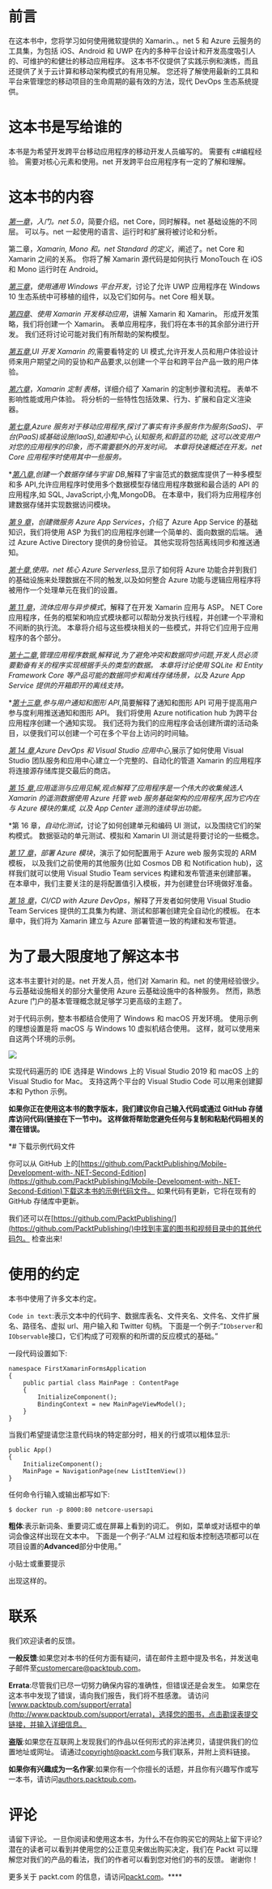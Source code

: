 # 前言

在这本书中，您将学习如何使用微软提供的 Xamarin、。net 5 和 Azure 云服务的工具集，为包括 iOS、Android 和 UWP 在内的多种平台设计和开发高度吸引人的、可维护的和健壮的移动应用程序。 这本书不仅提供了实践示例和演练，而且还提供了关于云计算和移动架构模式的有用见解。 您还将了解使用最新的工具和平台来管理您的移动项目的生命周期的最有效的方法，现代 DevOps 生态系统提供。

# 这本书是写给谁的

本书是为希望开发跨平台移动应用程序的移动开发人员编写的。 需要有 c#编程经验。 需要对核心元素和使用。net 开发跨平台应用程序有一定的了解和理解。

# 这本书的内容

[*第一章*](01.html#_idTextAnchor014)，*入门。net 5.0*，简要介绍。net Core，同时解释。net 基础设施的不同层。 可以与。net 一起使用的语言、运行时和扩展将被讨论和分析。

第二章，*Xamarin, Mono 和。net Standard 的定义*，阐述了。net Core 和 Xamarin 之间的关系。 你将了解 Xamarin 源代码是如何执行 MonoTouch 在 iOS 和 Mono 运行时在 Android。

[*第三章*](03.html#_idTextAnchor038)，*使用通用 Windows 平台开发*，讨论了允许 UWP 应用程序在 Windows 10 生态系统中可移植的组件，以及它们如何与。net Core 相关联。

[*第四章*](04.html#_idTextAnchor046)、*使用 Xamarin 开发移动应用*，讲解 Xamarin 和 Xamarin。 形成开发策略，我们将创建一个 Xamarin。 表单应用程序，我们将在本书的其余部分进行开发。 我们还将讨论可能对我们有所帮助的架构模型。

[*第五章*](05.html#_idTextAnchor090),*UI 开发 Xamarin 的*,需要看特定的 UI 模式,允许开发人员和用户体验设计师来用户期望之间的妥协和产品要求,以创建一个平台和跨平台产品一致的用户体验。

[*第六章*](06.html#_idTextAnchor157)，*Xamarin 定制 表格*，详细介绍了 Xamarin 的定制步骤和流程。 表单不影响性能或用户体验。 将分析的一些特性包括效果、行为、扩展和自定义渲染器。

[*第七章*](07.html#_idTextAnchor268),*Azure 服务对于移动应用程序,探讨了事实有许多服务作为服务(SaaS)、平台(PaaS)或基础设施(IaaS),如通知中心,认知服务,和蔚蓝的功能, 这可以改变用户对您的应用程序的印象，而不需要额外的开发时间。 本章将快速概述在开发。net Core 应用程序时使用其中一些服务。*

 *[*第八章*](08.html#_idTextAnchor310),*创建一个数据存储与宇宙 DB*,解释了宇宙范式的数据库提供了一种多模型和多 API,允许应用程序时使用多个数据模型存储应用程序数据和最合适的 API 的应用程序,如 SQL, JavaScript,小鬼,MongoDB。 在本章中，我们将为应用程序创建数据存储并实现数据访问模块。

[*第 9 章*](09.html#_idTextAnchor350)，*创建微服务 Azure App Services*，介绍了 Azure App Service 的基础知识，我们将使用 ASP 为我们的应用程序创建一个简单的、面向数据的后端。 通过 Azure Active Directory 提供的身份验证。 其他实现将包括离线同步和推送通知。

[*第十章*](10.html#_idTextAnchor378),*使用。net 核心 Azure Serverless*,显示了如何将 Azure 功能合并到我们的基础设施来处理数据在不同的触发,以及如何整合 Azure 功能与逻辑应用程序将被用作一个处理单元在我们的设置。

[*第 11 章*](11.html#_idTextAnchor403)，*流体应用与异步模式*，解释了在开发 Xamarin 应用与 ASP。 NET Core 应用程序，任务的框架和响应式模块都可以帮助分发执行线程，并创建一个平滑和不间断的执行流。 本章将介绍与这些模块相关的一些模式，并将它们应用于应用程序的各个部分。

[*第十二章*](12.html#_idTextAnchor425),*管理应用程序数据,解释说,为了避免冲突和数据同步问题,开发人员必须要勤奋有关的程序实现根据手头的类型的数据。 本章将讨论使用 SQLite 和 Entity Framework Core 等产品可能的数据同步和离线存储场景，以及 Azure App Service 提供的开箱即开的离线支持。*

 *[*第十三章*](13.html#_idTextAnchor437),*参与用户通知和图形 API*,简要解释了通知和图形 API 可用于提高用户参与度利用推送通知和图形 API。 我们将使用 Azure notification hub 为跨平台应用程序创建一个通知实现。 我们还将为我们的应用程序会话创建所谓的活动条目，以便我们可以创建一个可在多个平台上访问的时间轴。

[*第 14 章*](14.html#_idTextAnchor460),*Azure DevOps 和 Visual Studio 应用中心*,展示了如何使用 Visual Studio 团队服务和应用中心建立一个完整的、自动化的管道 Xamarin 的应用程序将连接源存储库提交最后的商店。

[*第 15 章*](15.html#_idTextAnchor483),*应用遥测与应用见解,观点解释了应用程序是一个伟大的收集候选人 Xamarin 的遥测数据使用 Azure 托管 web 服务基础架构的应用程序,因为它内在与 Azure 模块的集成, 以及 App Center 遥测的连续导出功能。*

 *第 16 章，*自动化测试*，讨论了如何创建单元和编码 UI 测试，以及围绕它们的架构模式。 数据驱动的单元测试、模拟和 Xamarin UI 测试是将要讨论的一些概念。

[*第 17 章*](17.html#_idTextAnchor517)，*部署 Azure 模块*，演示了如何配置用于 Azure web 服务实现的 ARM 模板， 以及我们之前使用的其他服务(比如 Cosmos DB 和 Notification hub)，这样我们就可以使用 Visual Studio Team services 构建和发布管道来创建部署。 在本章中，我们主要关注的是将配置值引入模板，并为创建登台环境做好准备。

[*第 18 章*](18.html#_idTextAnchor524)，*CI/CD with Azure DevOps*，解释了开发者如何使用 Visual Studio Team Services 提供的工具集为构建、测试和部署创建完全自动化的模板。 在本章中，我们将为 Xamarin 建立与 Azure 部署管道一致的构建和发布管道。

# 为了最大限度地了解这本书

这本书主要针对的是。net 开发人员，他们对 Xamarin 和。net 的使用经验很少。 与云基础设施相关的部分大量使用 Azure 云基础设施中的各种服务。 然而，熟悉 Azure 门户的基本管理概念就足够学习更高级的主题了。

对于代码示例，整本书都结合使用了 Windows 和 macOS 开发环境。 使用示例的理想设置是将 macOS 与 Windows 10 虚拟机结合使用。 这样，就可以使用来自这两个环境的示例。

![](image/Preface_table_1.1.jpg)

实现代码遍历的 IDE 选择是 Windows 上的 Visual Studio 2019 和 macOS 上的 Visual Studio for Mac。 支持这两个平台的 Visual Studio Code 可以用来创建脚本和 Python 示例。

**如果你正在使用这本书的数字版本，我们建议你自己输入代码或通过 GitHub 存储库访问代码(链接在下一节中)。 这样做将帮助您避免任何与复制和粘贴代码相关的潜在错误。**

 *# 下载示例代码文件

你可以从 GitHub 上的[https://github.com/PacktPublishing/Mobile-Development-with-.NET-Second-Edition](https://github.com/PacktPublishing/Mobile-Development-with-.NET-Second-Edition)下载这本书的示例代码文件。 如果代码有更新，它将在现有的 GitHub 存储库中更新。

我们还可以在[https://github.com/PacktPublishing/](https://github.com/PacktPublishing/)中找到丰富的图书和视频目录中的其他代码包。 检查出来!

# 使用的约定

本书中使用了许多文本约定。

`Code in text`:表示文本中的代码字、数据库表名、文件夹名、文件名、文件扩展名、路径名、虚拟 url、用户输入和 Twitter 句柄。 下面是一个例子:“`IObserver`和`IObservable`接口，它们构成了可观察的和所谓的反应模式的基础。”

一段代码设置如下:

```
namespace FirstXamarinFormsApplication
{
    public partial class MainPage : ContentPage
    {
        InitializeComponent();
        BindingContext = new MainPageViewModel();
    }
}
```

当我们希望提请您注意代码块的特定部分时，相关的行或项以粗体显示:

```
public App()
{
    InitializeComponent();
    MainPage = NavigationPage(new ListItemView())
}
```

任何命令行输入或输出都写如下:

```
$ docker run -p 8000:80 netcore-usersapi
```

**粗体**:表示新词条、重要词汇或在屏幕上看到的词汇。 例如，菜单或对话框中的单词会像这样出现在文本中。 下面是一个例子:“ALM 过程和版本控制选项都可以在项目设置的**Advanced**部分中使用。”

小贴士或重要提示

出现这样的。

# 联系

我们欢迎读者的反馈。

**一般反馈**:如果您对本书的任何方面有疑问，请在邮件主题中提及书名，并发送电子邮件至[customercare@packtpub.com](mailto:customercare@packtpub.com)。

**Errata**:尽管我们已尽一切努力确保内容的准确性，但错误还是会发生。 如果您在这本书中发现了错误，请向我们报告，我们将不胜感激。 请访问[www.packtpub.com/support/errata](http://www.packtpub.com/support/errata)，选择您的图书，点击勘误表提交链接，并输入详细信息。

**盗版**:如果您在互联网上发现我们的作品以任何形式的非法拷贝，请提供我们的位置地址或网址。 请通过[copyright@packt.com](mailto:copyright@packt.com)与我们联系，并附上资料链接。

**如果你有兴趣成为一名作家**:如果你有一个你擅长的话题，并且你有兴趣写作或写一本书，请访问[authors.packtpub.com](http://authors.packtpub.com)。

# 评论

请留下评论。 一旦你阅读和使用这本书，为什么不在你购买它的网站上留下评论? 潜在的读者可以看到并使用您的公正意见来做出购买决定，我们在 Packt 可以理解您对我们的产品的看法，我们的作者可以看到您对他们的书的反馈。 谢谢你！

更多关于 packt.com 的信息，请访问[packt.com](http://packt.com)。****